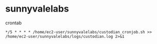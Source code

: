 # sunnyvalelabs

crontab
```
*/5 * * * * /home/ec2-user/sunnyvalelabs/custodian_cronjob.sh >> /home/ec2-user/sunnyvalelabs/logs/custodian.log 2>&1
```
